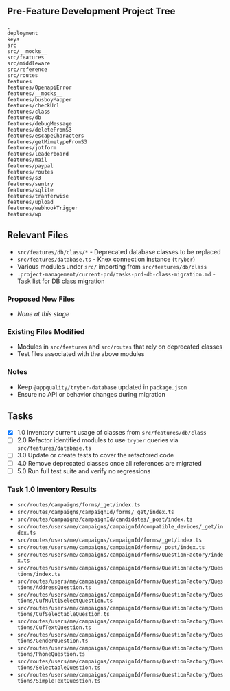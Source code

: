 ## Pre-Feature Development Project Tree

```
.
deployment
keys
src
src/__mocks__
src/features
src/middleware
src/reference
src/routes
features
features/OpenapiError
features/__mocks__
features/busboyMapper
features/checkUrl
features/class
features/db
features/debugMessage
features/deleteFromS3
features/escapeCharacters
features/getMimetypeFromS3
features/jotform
features/leaderboard
features/mail
features/paypal
features/routes
features/s3
features/sentry
features/sqlite
features/tranferwise
features/upload
features/webhookTrigger
features/wp
```

## Relevant Files

- `src/features/db/class/*` - Deprecated database classes to be replaced
- `src/features/database.ts` - Knex connection instance (`tryber`)
- Various modules under `src/` importing from `src/features/db/class`
- `.project-management/current-prd/tasks-prd-db-class-migration.md` - Task list for DB class migration

### Proposed New Files

- _None at this stage_

### Existing Files Modified

- Modules in `src/features` and `src/routes` that rely on deprecated classes
- Test files associated with the above modules

### Notes

- Keep `@appquality/tryber-database` updated in `package.json`
- Ensure no API or behavior changes during migration

## Tasks

- [x] 1.0 Inventory current usage of classes from `src/features/db/class`
- [ ] 2.0 Refactor identified modules to use `tryber` queries via `src/features/database.ts`
- [ ] 3.0 Update or create tests to cover the refactored code
- [ ] 4.0 Remove deprecated classes once all references are migrated
- [ ] 5.0 Run full test suite and verify no regressions

### Task 1.0 Inventory Results

- `src/routes/campaigns/forms/_get/index.ts`
- `src/routes/campaigns/campaignId/forms/_get/index.ts`
- `src/routes/campaigns/campaignId/candidates/_post/index.ts`
- `src/routes/users/me/campaigns/campaignId/compatible_devices/_get/index.ts`
- `src/routes/users/me/campaigns/campaignId/forms/_get/index.ts`
- `src/routes/users/me/campaigns/campaignId/forms/_post/index.ts`
- `src/routes/users/me/campaigns/campaignId/forms/QuestionFactory/index.ts`
- `src/routes/users/me/campaigns/campaignId/forms/QuestionFactory/Questions/index.ts`
- `src/routes/users/me/campaigns/campaignId/forms/QuestionFactory/Questions/AddressQuestion.ts`
- `src/routes/users/me/campaigns/campaignId/forms/QuestionFactory/Questions/CufMultiSelectQuestion.ts`
- `src/routes/users/me/campaigns/campaignId/forms/QuestionFactory/Questions/CufSelectableQuestion.ts`
- `src/routes/users/me/campaigns/campaignId/forms/QuestionFactory/Questions/CufTextQuestion.ts`
- `src/routes/users/me/campaigns/campaignId/forms/QuestionFactory/Questions/GenderQuestion.ts`
- `src/routes/users/me/campaigns/campaignId/forms/QuestionFactory/Questions/PhoneQuestion.ts`
- `src/routes/users/me/campaigns/campaignId/forms/QuestionFactory/Questions/SelectableQuestion.ts`
- `src/routes/users/me/campaigns/campaignId/forms/QuestionFactory/Questions/SimpleTextQuestion.ts`
